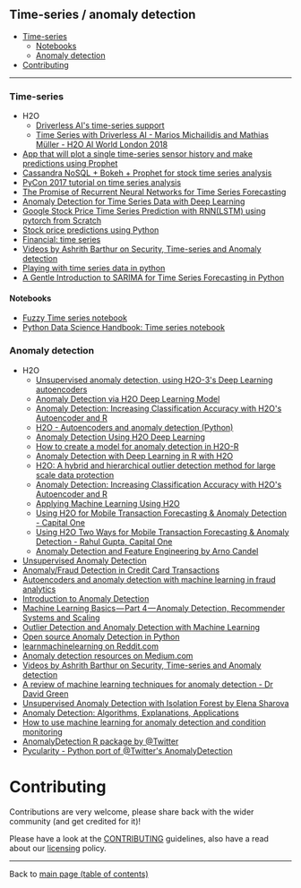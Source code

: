 ## Time-series / anomaly detection

- [Time-series](#timeseries)
  - [Notebooks](#notebooks)
  - [Anomaly detection](#anomaly-detection)
- [Contributing](#contributing)

---

### Time-series
  - H2O
    - [Driverless AI's time-series support](http://docs.h2o.ai/driverless-ai/latest-stable/docs/userguide/time-series.html)
    - [Time Series with Driverless AI - Marios Michailidis and Mathias Müller - H2O AI World London 2018](https://www.youtube.com/watch?v=EGVY7-Spv8E)
  - [App that will plot a single time-series sensor history and make predictions using Prophet](https://github.com/robmarkcole/HASS-time-series-prediction)
  - [Cassandra NoSQL + Bokeh + Prophet for stock time series analysis](https://github.com/robmarkcole/CassandraTime)
  - [PyCon 2017 tutorial on time series analysis ](https://github.com/robmarkcole/pycon_time_series)
  - [The Promise of Recurrent Neural Networks for Time Series Forecasting](https://machinelearningmastery.com/promise-recurrent-neural-networks-time-series-forecasting/)
  - [Anomaly Detection for Time Series Data with Deep Learning](https://www.infoq.com/articles/deep-learning-time-series-anomaly-detection)
  - [Google Stock Price Time Series Prediction with RNN(LSTM) using pytorch from Scratch](https://in.pycon.org/cfp/2018/proposals/google-stock-price-time-series-prediction-with-rnnlstm-using-pytorch-from-scratch~b67Rd/)
  - [Stock price predictions using Python](https://towardsdatascience.com/stock-prediction-in-python-b66555171a2)
  - [Financial: time series](https://cloud.google.com/solutions/machine-learning-with-financial-time-series-data)
  - [Videos by Ashrith Barthur on Security, Time-series and Anomaly detection](https://www.youtube.com/results?search_query=h2o+ashrith)
  - [Playing with time series data in python](https://towardsdatascience.com/playing-with-time-series-data-in-python-959e2485bff8?source=---------45---------------------)
  - [A Gentle Introduction to SARIMA for Time Series Forecasting in Python](https://machinelearningmastery.com/sarima-for-time-series-forecasting-in-python/)

#### Notebooks

  - [Fuzzy Time series notebook](https://colab.research.google.com/drive/1S1QSZfO3YPVr022nwqJC5bEJvrXbqS_A)
  - [Python Data Science Handbook: Time series notebook](https://github.com/jakevdp/PythonDataScienceHandbook/blob/master/notebooks/03.11-Working-with-Time-Series.ipynb)

### Anomaly detection
  - H2O
    - [Unsupervised anomaly detection, using H2O-3's Deep Learning autoencoders](http://docs.h2o.ai/h2o/latest-stable/h2o-docs/booklets/DeepLearningBooklet.pdf)
    - [Anomaly Detection via H2O Deep Learning Model](http://docs.h2o.ai/h2o/latest-stable/h2o-r/docs/reference/h2o.anomaly.html)
    - [Anomaly Detection: Increasing Classification Accuracy with H2O's Autoencoder and R](http://amunategui.github.io/anomaly-detection-h2o/)
    - [H2O - Autoencoders and anomaly detection (Python)](https://www.kaggle.com/imrandude/h2o-autoencoders-and-anomaly-detection-python)
    - [Anomaly Detection Using H2O Deep Learning ](https://dzone.com/articles/dive-deep-into-deep-learning-using-h2o-1)
    - [How to create a model for anomaly detection in H2O-R](https://stackoverflow.com/questions/46243483/how-to-create-a-model-for-anomaly-detection-in-h2o-r)
    - [Anomaly Detection with Deep Learning in R with H2O](https://aichamp.wordpress.com/2017/06/30/anomaly-detection-with-deep-learning-in-r-with-h2o/)
    - [H2O: A hybrid and hierarchical outlier detection method for large scale data protection](https://www.semanticscholar.org/paper/H2O%3A-A-hybrid-and-hierarchical-outlier-detection-Zhang-Qiao/ab481acc3493e6d640883f2fe007444d852be5b8)
    - [Anomaly Detection: Increasing Classification Accuracy with H2O's Autoencoder and R](https://www.youtube.com/watch?v=bRbrOQHpvNc)
    - [Applying Machine Learning Using H2O](https://www.youtube.com/watch?v=9W_c2Ec23PM)
    - [Using H2O for Mobile Transaction Forecasting & Anomaly Detection - Capital One](https://www.youtube.com/watch?v=e0vOTY6QdO4)
    - [Using H2O Two Ways for Mobile Transaction Forecasting & Anomaly Detection - Rahul Gupta, Capital One](https://www.youtube.com/watch?v=DzP-ppiSX_0)
    - [Anomaly Detection and Feature Engineering by Arno Candel](https://www.youtube.com/watch?v=fUSbljByXak)
  - [Unsupervised Anomaly Detection](https://www.kaggle.com/victorambonati/unsupervised-anomaly-detection)
  - [Anomaly/Fraud Detection in Credit Card Transactions](https://rpubs.com/mr148/316143)
  - [Autoencoders and anomaly detection with machine learning in fraud analytics](https://www.r-bloggers.com/autoencoders-and-anomaly-detection-with-machine-learning-in-fraud-analytics/)
  - [Introduction to Anomaly Detection](https://www.datascience.com/blog/python-anomaly-detection)
  - [Machine Learning Basics — Part 4 — Anomaly Detection, Recommender Systems and Scaling](https://towardsdatascience.com/machine-learning-basics-part-4-anomaly-detection-recommender-systems-and-scaling-b8bbf0413aa9)
  - [Outlier Detection and Anomaly Detection with Machine Learning](https://medium.com/@mehulved1503/outlier-detection-and-anomaly-detection-with-machine-learning-caa96b34b7f6)
  - [Open source Anomaly Detection in Python](https://datascience.stackexchange.com/questions/6547/open-source-anomaly-detection-in-python)
  - [learnmachinelearning on Reddit.com](https://www.reddit.com/r/learnmachinelearning/duplicates/9wju66/anomaly_detection_part_1_machine_learning_tutorial)
  - [Anomaly detection resources on Medium.com](https://medium.com/search?q=anomaly%20detection)
  - [Videos by Ashrith Barthur on Security, Time-series and Anomaly detection](https://www.youtube.com/results?search_query=h2o+ashrith)
  - [A review of machine learning techniques for anomaly detection - Dr David Green](https://www.youtube.com/watch?v=LRqX5uO5StA)
  - [Unsupervised Anomaly Detection with Isolation Forest by Elena Sharova](https://www.youtube.com/watch?v=5p8B2Ikcw-k)
  - [Anomaly Detection: Algorithms, Explanations, Applications](https://www.youtube.com/watch?v=12Xq9OLdQwQ)
  - [How to use machine learning for anomaly detection and condition monitoring](https://towardsdatascience.com/how-to-use-machine-learning-for-anomaly-detection-and-condition-monitoring-6742f82900d7?source=---------13---------------------)
  - [AnomalyDetection R package by @Twitter](https://github.com/twitter/AnomalyDetection)
  - [Pycularity - Python port of @Twitter's AnomalyDetection](https://github.com/zrnsm/pyculiarity)

# Contributing

Contributions are very welcome, please share back with the wider community (and get credited for it)!

Please have a look at the [CONTRIBUTING](../CONTRIBUTING.md) guidelines, also have a read about our [licensing](../LICENSE.md) policy.

---

Back to [main page (table of contents)](../README.md)